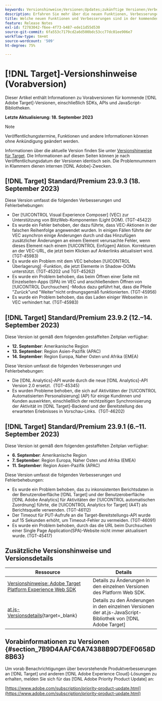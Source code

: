 ```yaml
---
keywords: Versionshinweise;Versionen;Updates;zukünftige Versionen;Verbesserungen;neue Funktionen;Fehlerbehebungen;Updates;Vorabversion
description: Erfahren Sie mehr über die neuen Funktionen, Verbesserungen und Fehlerbehebungen in der kommenden Version von [!DNL Adobe Target] sowie in den zugehörigen SDKs, APIs und JavaScript-Bibliotheken.
title: Welche neuen Funktionen und Verbesserungen sind in der kommenden  [!DNL Target] -Version enthalten?
feature: Release Notes
exl-id: f2783042-f6ee-4f73-b487-ede11d55d530
source-git-commit: 6fa553c7179cd2a6d500bdc53cc77dc01ee906e7
workflow-type: tm+mt
source-wordcount: '509'
ht-degree: 75%

---
```


# [!DNL Target]-Versionshinweise (Vorabversion)

Dieser Artikel enthält Informationen zu Vorabversionen für kommende [!DNL Adobe Target]-Versionen, einschließlich SDKs, APIs und JavaScript-Bibliotheken.

**Letzte Aktualisierung: 18. September 2023**

>[!NOTE]
>
>Veröffentlichungstermine, Funktionen und andere Informationen können ohne Ankündigung geändert werden.
>
>Informationen über die aktuelle Version finden Sie unter [Versionshinweise für Target](release-notes.md). Die Informationen auf diesen Seiten können je nach Veröffentlichungsdatum der Versionen identisch sein. Die Problemnummern in Klammern dienen internen [!DNL Adobe]-Zwecken.

## [!DNL Target] Standard/Premium 23.9.3 (18. September 2023)

Diese Version umfasst die folgenden Verbesserungen und Fehlerbehebungen:

* Der [!UICONTROL Visual Experience Composer] (VEC) zur Unterstützung von BlitzWeb-Komponenten (Light DOM). (TGT-45422)
* Es wurde ein Fehler behoben, der dazu führte, dass VEC-Aktionen in der falschen Reihenfolge angewendet wurden. In einigen Fällen führte der VEC asynchron einige Änderungen durch und das Hinzufügen zusätzlicher Änderungen an einem Element verursachte Fehler, wenn dieses Element nach einem [!UICONTROL Einfügen] Aktion. Korrekturen an der VEC-URL, die jetzt beim Klicken auf Ankerlinks aktualisiert wird. (TGT-45983)
* Es wurde ein Problem mit dem VEC behoben [!UICONTROL Überlagerung] -Funktion, die jetzt Elemente in Shadow-DOMs unterstützt. (TGT-45202 und TGT-45262)
* Es wurde ein Problem behoben, das beim Öffnen einer Seite mit Einzelseiten-Apps (SPA) im VEC und anschließendem Öffnen von [!UICONTROL Durchsuchen] -Modus dazu geführt hat, dass die Pfeile &quot;Zurück&quot;und &quot;Weiter&quot;nicht ordnungsgemäß funktionierten. (TGT-45956)
* Es wurde ein Problem behoben, das das Laden einiger Webseiten in VEC verhindert hat. (TGT-45983)

## [!DNL Target] Standard/Premium 23.9.2 (12.–14. September 2023)

Diese Version ist gemäß dem folgenden gestaffelten Zeitplan verfügbar:

* **12. September**: Amerikanische Region
* **13. September**: Region Asien-Pazifik (APAC)
* **14. September**: Region Europa, Naher Osten und Afrika (EMEA)

Diese Version umfasst die folgenden Verbesserungen und Fehlerbehebungen:

* Die [!DNL Analytics]-API wurde durch die neue [!DNL Analytics]-API Version 2.0 ersetzt.  (TGT-45345)
* Es wurden Probleme behoben, die sich auf Aktivitäten der [!UICONTROL Automatisierten Personalisierung] (AP) für einige Kundinnen und Kunden auswirkten, einschließlich der rechtzeitigen Synchronisierung der Aktivität im [!DNL Target]-Backend und der Bereitstellung des erwarteten Erlebnisses in Vorschau-Links.  (TGT-46202)

## [!DNL Target] Standard/Premium 23.9.1 (6.–11. September 2023)

Diese Version ist gemäß dem folgenden gestaffelten Zeitplan verfügbar:

* **6. September**: Amerikanische Region
* **7. September**: Region Europa, Naher Osten und Afrika (EMEA)
* **11. September**: Region Asien-Pazifik (APAC)

Diese Version umfasst die folgenden Verbesserungen und Fehlerbehebungen:

* Es wurde ein Problem behoben, das zu inkonsistenten Berichtsdaten in der Benutzeroberfläche [!DNL Target] und der Benutzeroberfläche [!DNL Adobe Analytics] für Aktivitäten der [!UICONTROL automatischen Zuordnung] führte, die [!UICONTROL Analytics for Target] (A4T) als Berichtsquelle verwenden.  (TGT-46112)
* Der Timeout für PUT-Aufrufe an die Target-Bereitstellungs-API wurde auf 15 Sekunden erhöht, um Timeout-Fehler zu vermeiden. (TGT-46091)
* Es wurde ein Problem behoben, durch das die URL beim Durchsuchen einer Single Page Application(SPA)-Website nicht immer aktualisiert wurde. (TGT-45417)

## Zusätzliche Versionshinweise und Versionsdetails

| Ressource | Details |
|--- |--- |
| [Versionshinweise: Adobe Target Platform Experience Web SDK](https://experienceleague.adobe.com/docs/experience-platform/edge/release-notes.html?lang=de) | Details zu Änderungen in den einzelnen Versionen des Platform Web SDK. |
| [at.js-Versionsdetails](https://experienceleague.corp.adobe.com/de/docs/target-dev/developer/client-side/at-js-implementation/target-atjs-versions.html){target=_blank} | Details zu den Änderungen in den einzelnen Versionen der at.js-JavaScript-Bibliothek von [!DNL Adobe Target] |

## Vorabinformationen zu Versionen {#section_7B9D4AAFC6A74388B9D7DEF0658D8B63}

Um vorab Benachrichtigungen über bevorstehende Produktverbesserungen an [!DNL Target] und anderen [!DNL Adobe Experience Cloud]-Lösungen zu erhalten, melden Sie sich für das [!DNL Adobe Priority Product Update] an:

[https://www.adobe.com/subscription/priority-product-update.html](https://www.adobe.com/subscription/priority-product-update.html)
